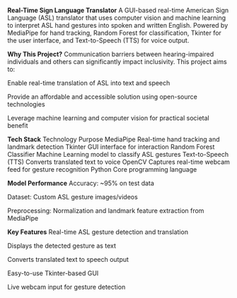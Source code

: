 **Real-Time Sign Language Translator**
A GUI-based real-time American Sign Language (ASL) translator that uses computer vision and machine learning to interpret ASL hand gestures into spoken and written English. Powered by MediaPipe for hand tracking, Random Forest for classification, Tkinter for the user interface, and Text-to-Speech (TTS) for voice output.

**Why This Project?**
Communication barriers between hearing-impaired individuals and others can significantly impact inclusivity. This project aims to:

Enable real-time translation of ASL into text and speech

Provide an affordable and accessible solution using open-source technologies

Leverage machine learning and computer vision for practical societal benefit

**Tech Stack**
Technology	Purpose
MediaPipe	Real-time hand tracking and landmark detection
Tkinter	GUI interface for interaction
Random Forest Classifier	Machine Learning model to classify ASL gestures
Text-to-Speech (TTS)	Converts translated text to voice
OpenCV	Captures real-time webcam feed for gesture recognition
Python	Core programming language

**Model Performance**
Accuracy: ~95% on test data

Dataset: Custom ASL gesture images/videos

Preprocessing: Normalization and landmark feature extraction from MediaPipe

**Key Features**
 Real-time ASL gesture detection and translation

 Displays the detected gesture as text

 Converts translated text to speech output

 Easy-to-use Tkinter-based GUI

 Live webcam input for gesture detection
